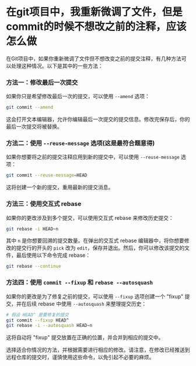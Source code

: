 # 在git项目中，我重新微调了文件，但是commit的时候不想改之前的注释，应该怎么做

在Git项目中，如果你重新微调了文件但不想改变之前的提交注释，有几种方法可以处理这种情况。以下是其中的一些方法：

### 方法一：修改最后一次提交

如果你只是希望修改最后一次的提交，可以使用 `--amend` 选项：

```bash
git commit --amend
```

这会打开文本编辑器，允许你编辑最后一次提交的提交信息。修改完保存后，你的最后一次提交将被替换。

### 方法二：使用 `--reuse-message` 选项(这是最符合题意得)

如果你想要将之前的提交注释应用到新的提交中，可以使用 `--reuse-message` 选项：

```bash
git commit --reuse-message=HEAD
```

这将创建一个新的提交，重用最新的提交消息。

### 方法三：使用交互式 rebase

如果你的更改涉及到多个提交，可以使用交互式 rebase 来修改历史提交：

```bash
git rebase -i HEAD~n
```

其中 `n` 是你想要回溯的提交数量。在弹出的交互式 rebase 编辑器中，将你想要修改的提交行的开头的 `pick` 改为 `edit`，保存并退出。然后，你可以修改该提交的文件，最后使用以下命令完成 rebase：

```bash
git rebase --continue
```

### 方法四：使用 `commit --fixup` 和 `rebase --autosquash`

如果你的更改是为了修复之前的提交，可以使用 `--fixup` 选项创建一个 "fixup" 提交，并在后续 rebase 中使用 `--autosquash` 来整理提交历史：

```bash
# 假设 HEAD^ 是要修复的提交
git commit --fixup HEAD^
git rebase -i --autosquash HEAD~n
```

这将自动将 "fixup" 提交放置在正确的位置，并合并到相应的提交中。

选择适合你情况的方法，并根据需要进行相应的修改。请注意，在修改已经推送到远程仓库的提交时，谨慎使用这些命令，以免引起不必要的麻烦。